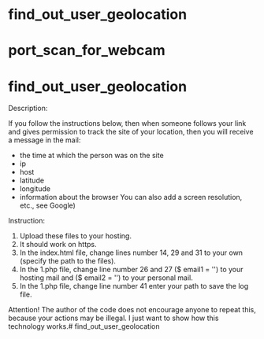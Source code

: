 # find_out_user_geolocation
# port_scan_for_webcam
# find_out_user_geolocation
Description:

If you follow the instructions below, then when someone follows your link and gives permission to track the site of your location, then you will receive a message in the mail:
- the time at which the person was on the site
- ip
- host
- latitude
- longitude
- information about the browser
You can also add a screen resolution, etc., see Google)

Instruction:

1) Upload these files to your hosting.
2) It should work on https.
3) In the index.html file, change lines number 14, 29 and 31 to your own (specify the path to the files).
4) In the 1.php file, change line number 26 and 27 ($ email1 = '') to your hosting mail and ($ email2 = '') to your personal mail.
5) In the 1.php file, change line number 41 enter your path to save the log file.

Attention! The author of the code does not encourage anyone to repeat this, because your actions may be illegal. I just want to show how this technology works.# find_out_user_geolocation

